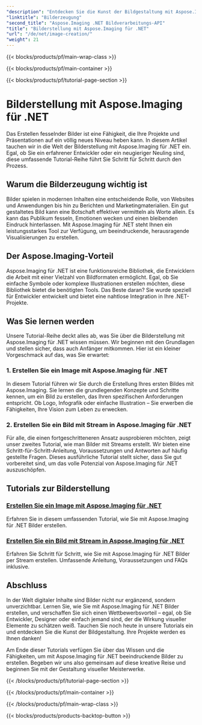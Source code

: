 ```yaml
---
"description": "Entdecken Sie die Kunst der Bildgestaltung mit Aspose.Imaging für .NET. Lernen Sie in dieser umfangreichen Tutorial-Reihe, beeindruckende Visualisierungen zu erstellen."
"linktitle": "Bilderzeugung"
"second_title": "Aspose.Imaging .NET Bildverarbeitungs-API"
"title": "Bilderstellung mit Aspose.Imaging für .NET"
"url": "/de/net/image-creation/"
"weight": 21
---
```


{{< blocks/products/pf/main-wrap-class >}}

{{< blocks/products/pf/main-container >}}

{{< blocks/products/pf/tutorial-page-section >}}

# Bilderstellung mit Aspose.Imaging für .NET


Das Erstellen fesselnder Bilder ist eine Fähigkeit, die Ihre Projekte und Präsentationen auf ein völlig neues Niveau heben kann. In diesem Artikel tauchen wir in die Welt der Bilderstellung mit Aspose.Imaging für .NET ein. Egal, ob Sie ein erfahrener Entwickler oder ein neugieriger Neuling sind, diese umfassende Tutorial-Reihe führt Sie Schritt für Schritt durch den Prozess.

## Warum die Bilderzeugung wichtig ist

Bilder spielen in modernen Inhalten eine entscheidende Rolle, von Websites und Anwendungen bis hin zu Berichten und Marketingmaterialien. Ein gut gestaltetes Bild kann eine Botschaft effektiver vermitteln als Worte allein. Es kann das Publikum fesseln, Emotionen wecken und einen bleibenden Eindruck hinterlassen. Mit Aspose.Imaging für .NET steht Ihnen ein leistungsstarkes Tool zur Verfügung, um beeindruckende, herausragende Visualisierungen zu erstellen.

## Der Aspose.Imaging-Vorteil

Aspose.Imaging für .NET ist eine funktionsreiche Bibliothek, die Entwicklern die Arbeit mit einer Vielzahl von Bildformaten ermöglicht. Egal, ob Sie einfache Symbole oder komplexe Illustrationen erstellen möchten, diese Bibliothek bietet die benötigten Tools. Das Beste daran? Sie wurde speziell für Entwickler entwickelt und bietet eine nahtlose Integration in Ihre .NET-Projekte.

## Was Sie lernen werden

Unsere Tutorial-Reihe deckt alles ab, was Sie über die Bilderstellung mit Aspose.Imaging für .NET wissen müssen. Wir beginnen mit den Grundlagen und stellen sicher, dass auch Anfänger mitkommen. Hier ist ein kleiner Vorgeschmack auf das, was Sie erwartet:

### 1. Erstellen Sie ein Image mit Aspose.Imaging für .NET
   In diesem Tutorial führen wir Sie durch die Erstellung Ihres ersten Bildes mit Aspose.Imaging. Sie lernen die grundlegenden Konzepte und Schritte kennen, um ein Bild zu erstellen, das Ihren spezifischen Anforderungen entspricht. Ob Logo, Infografik oder einfache Illustration – Sie erwerben die Fähigkeiten, Ihre Vision zum Leben zu erwecken.

### 2. Erstellen Sie ein Bild mit Stream in Aspose.Imaging für .NET
   Für alle, die einen fortgeschritteneren Ansatz ausprobieren möchten, zeigt unser zweites Tutorial, wie man Bilder mit Streams erstellt. Wir bieten eine Schritt-für-Schritt-Anleitung, Voraussetzungen und Antworten auf häufig gestellte Fragen. Dieses ausführliche Tutorial stellt sicher, dass Sie gut vorbereitet sind, um das volle Potenzial von Aspose.Imaging für .NET auszuschöpfen.

## Tutorials zur Bilderstellung
### [Erstellen Sie ein Image mit Aspose.Imaging für .NET](./create-an-image/)
Erfahren Sie in diesem umfassenden Tutorial, wie Sie mit Aspose.Imaging für .NET Bilder erstellen.
### [Erstellen Sie ein Bild mit Stream in Aspose.Imaging für .NET](./create-image-using-stream/)
Erfahren Sie Schritt für Schritt, wie Sie mit Aspose.Imaging für .NET Bilder per Stream erstellen. Umfassende Anleitung, Voraussetzungen und FAQs inklusive.

## Abschluss

In der Welt digitaler Inhalte sind Bilder nicht nur ergänzend, sondern unverzichtbar. Lernen Sie, wie Sie mit Aspose.Imaging für .NET Bilder erstellen, und verschaffen Sie sich einen Wettbewerbsvorteil – egal, ob Sie Entwickler, Designer oder einfach jemand sind, der die Wirkung visueller Elemente zu schätzen weiß. Tauchen Sie noch heute in unsere Tutorials ein und entdecken Sie die Kunst der Bildgestaltung. Ihre Projekte werden es Ihnen danken!

Am Ende dieser Tutorials verfügen Sie über das Wissen und die Fähigkeiten, um mit Aspose.Imaging für .NET beeindruckende Bilder zu erstellen. Begeben wir uns also gemeinsam auf diese kreative Reise und beginnen Sie mit der Gestaltung visueller Meisterwerke.

{{< /blocks/products/pf/tutorial-page-section >}}

{{< /blocks/products/pf/main-container >}}

{{< /blocks/products/pf/main-wrap-class >}}

{{< blocks/products/products-backtop-button >}}